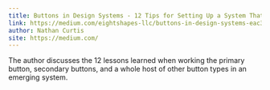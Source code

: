 ```yaml
---
title: Buttons in Design Systems - 12 Tips for Setting Up a System That Endures
link: https://medium.com/eightshapes-llc/buttons-in-design-systems-eac3acf7e23#.4svs6u4dr
author: Nathan Curtis
site: https://medium.com/
---
```


The author discusses the 12 lessons learned when working the primary button, secondary buttons, and a whole host of other button types in an emerging system.